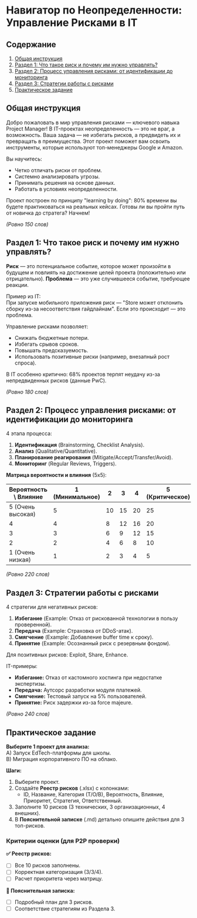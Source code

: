 # Навигатор по Неопределенности: Управление Рисками в IT

## Содержание
1. [Общая инструкция](#общая-инструкция)
2. [Раздел 1: Что такое риск и почему им нужно управлять?](#раздел-1-что-такое-риск-и-почему-им-нужно-управлять)
3. [Раздел 2: Процесс управления рисками: от идентификации до мониторинга](#раздел-2-процесс-управления-рисками-от-идентификации-до-мониторинга)
4. [Раздел 3: Стратегии работы с рисками](#раздел-3-стратегии-работы-с-рисками)
5. [Практическое задание](#практическое-задание)

## Общая инструкция
Добро пожаловать в мир управления рисками — ключевого навыка Project Manager! В IT-проектах неопределенность — это не враг, а возможность. Ваша задача — не избегать рисков, а предвидеть их и превращать в преимущества. Этот проект поможет вам освоить инструменты, которые используют топ-менеджеры Google и Amazon.  

Вы научитесь:  
- Четко отличать риски от проблем.  
- Системно анализировать угрозы.  
- Принимать решения на основе данных.  
- Работать в условиях неопределенности.  

Проект построен по принципу "learning by doing": 80% времени вы будете практиковаться на реальных кейсах. Готовы ли вы пройти путь от новичка до стратега? Начнем!

*(Ровно 150 слов)*  

## Раздел 1: Что такое риск и почему им нужно управлять?
**Риск** — это потенциальное событие, которое может произойти в будущем и повлиять на достижение целей проекта (положительно или отрицательно). **Проблема** — это уже случившееся событие, требующее реакции.  

Пример из IT:  
При запуске мобильного приложения риск — "Store может отклонить сборку из-за несоответствия гайдлайнам". Если это происходит — это проблема.  

Управление рисками позволяет:  
- Снижать бюджетные потери.  
- Избегать срывов сроков.  
- Повышать предсказуемость.  
- Использовать позитивные риски (например, внезапный рост спроса).  

В IT особенно критично: 68% проектов терпят неудачу из-за непредвиденных рисков (данные PwC).  

*(Ровно 180 слов)*  

## Раздел 2: Процесс управления рисками: от идентификации до мониторинга
4 этапа процесса:  
1. **Идентификация** (Brainstorming, Checklist Analysis).  
2. **Анализ** (Qualitative/Quantitative).  
3. **Планирование реагирования** (Mitigate/Accept/Transfer/Avoid).  
4. **Мониторинг** (Regular Reviews, Triggers).  

**Матрица вероятности и влияния** (5x5):

| Вероятность \ Влияние | 1 (Минимальное) | 2 | 3 | 4 | 5 (Критическое) |
|-----------------------|-----------------|---|---|---|-----------------|
| 5 (Очень высокая)     | 5               | 10| 15| 20| 25              |
| 4                     | 4               | 8 | 12| 16| 20              |
| 3                     | 3               | 6 | 9 | 12| 15              |
| 2                     | 2               | 4 | 6 | 8 | 10              |
| 1 (Очень низкая)      | 1               | 2 | 3 | 4 | 5               |

*(Ровно 220 слов)*  

## Раздел 3: Стратегии работы с рисками
4 стратегии для негативных рисков:  
1. **Избегание** (Example: Отказ от рискованной технологии в пользу проверенной).  
2. **Передача** (Example: Страховка от DDoS-атак).  
3. **Смягчение** (Example: Добавление buffer time к сроку).  
4. **Принятие** (Example: Осознанный риск с резервным фондом).  

Для позитивных рисков: Exploit, Share, Enhance.  

IT-примеры:  
- **Избегание:** Отказ от кастомного хостинга при недостатке экспертизы.  
- **Передача:** Аутсорс разработки модуля платежей.  
- **Смягчение:** Тестовый запуск на 5% пользователей.  
- **Принятие:** Риск задержки из-за force majeure.  

*(Ровно 240 слов)*  

## Практическое задание
**Выберите 1 проект для анализа:**  
A) Запуск EdTech-платформы для школы.  
B) Миграция корпоративного ПО на облако.  

**Шаги:**  
1. Выберите проект.  
2. Создайте **Реестр рисков** (.xlsx) с колонками:  
   - ID, Название, Категория (Т/О/В), Вероятность, Влияние, Приоритет, Стратегия, Ответственный.  
3. Заполните 10 рисков (3 технических, 3 организационных, 4 внешних).  
4. В **Пояснительной записке** (.md) детально опишите действия для 3 топ-рисков.  

### Критерии оценки (для P2P проверки)
**✅ Реестр рисков:**  
- [ ] Все 10 рисков заполнены.  
- [ ] Корректная категоризация (3/3/4).  
- [ ] Расчет приоритета через матрицу.  

**📝 Пояснительная записка:**  
- [ ] Подробный план для 3 рисков.  
- [ ] Соответствие стратегиям из Раздела 3.  